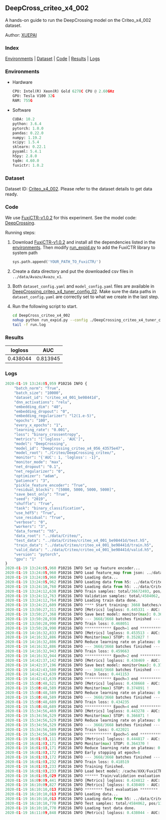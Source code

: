 ## DeepCross_criteo_x4_002

A hands-on guide to run the DeepCrossing model on the Criteo_x4_002 dataset.

Author: [XUEPAI](https://github.com/xue-pai)

### Index
[Environments](#Environments) | [Dataset](#Dataset) | [Code](#Code) | [Results](#Results) | [Logs](#Logs)

### Environments
+ Hardware

  ```python
  CPU: Intel(R) Xeon(R) Gold 6278C CPU @ 2.60GHz
  GPU: Tesla V100 32G
  RAM: 755G

  ```

+ Software

  ```python
  CUDA: 10.2
  python: 3.6.4
  pytorch: 1.0.0
  pandas: 0.22.0
  numpy: 1.19.2
  scipy: 1.5.4
  sklearn: 0.22.1
  pyyaml: 5.4.1
  h5py: 2.8.0
  tqdm: 4.60.0
  fuxictr: 1.0.2
  ```

### Dataset
Dataset ID: [Criteo_x4_002](https://github.com/openbenchmark/BARS/blob/master/ctr_prediction/datasets/Criteo/README.md#Criteo_x4_002). Please refer to the dataset details to get data ready.

### Code

We use [FuxiCTR-v1.0.2](https://github.com/xue-pai/FuxiCTR/tree/v1.0.2) for this experiment. See the model code: [DeepCrossing](https://github.com/xue-pai/FuxiCTR/blob/v1.0.2/fuxictr/pytorch/models/DeepCrossing.py).

Running steps:

1. Download [FuxiCTR-v1.0.2](https://github.com/xue-pai/FuxiCTR/archive/refs/tags/v1.0.2.zip) and install all the dependencies listed in the [environments](#environments). Then modify [run_expid.py](./run_expid.py#L5) to add the FuxiCTR library to system path
    
    ```python
    sys.path.append('YOUR_PATH_TO_FuxiCTR/')
    ```

2. Create a data directory and put the downloaded csv files in `../data/Avazu/Avazu_x1`.

3. Both `dataset_config.yaml` and `model_config.yaml` files are available in [DeepCrossing_criteo_x4_tuner_config_02](./DeepCrossing_criteo_x4_tuner_config_02). Make sure the data paths in `dataset_config.yaml` are correctly set to what we create in the last step.

4. Run the following script to start.

    ```bash
    cd DeepCross_criteo_x4_002
    nohup python run_expid.py --config ./DeepCrossing_criteo_x4_tuner_config_02 --expid DeepCrossing_criteo_x4_056_0f92ea50 --gpu 0 > run.log &
    tail -f run.log
    ```

### Results

| logloss | AUC  |
|:--------------------:|:--------------------:|
| 0.438044 | 0.813945  |


### Logs
```python
2020-01-19 13:24:05,959 P10216 INFO {
    "batch_norm": "True",
    "batch_size": "10000",
    "dataset_id": "criteo_x4_001_be98441d",
    "dnn_activations": "relu",
    "embedding_dim": "40",
    "embedding_dropout": "0",
    "embedding_regularizer": "l2(1.e-5)",
    "epochs": "100",
    "every_x_epochs": "1",
    "learning_rate": "0.001",
    "loss": "binary_crossentropy",
    "metrics": "['logloss', 'AUC']",
    "model": "DeepCrossing",
    "model_id": "DeepCrossing_criteo_x4_056_43575e47",
    "model_root": "./Criteo/DeepCrossing_criteo/",
    "monitor": "{'AUC': 1, 'logloss': -1}",
    "monitor_mode": "max",
    "net_dropout": "0.1",
    "net_regularizer": "0",
    "optimizer": "adam",
    "patience": "3",
    "pickle_feature_encoder": "True",
    "residual_blocks": "[5000, 5000, 5000, 5000]",
    "save_best_only": "True",
    "seed": "2019",
    "shuffle": "True",
    "task": "binary_classification",
    "use_hdf5": "True",
    "use_residual": "True",
    "verbose": "0",
    "workers": "3",
    "data_format": "h5",
    "data_root": "../data/Criteo/",
    "test_data": "../data/Criteo/criteo_x4_001_be98441d/test.h5",
    "train_data": "../data/Criteo/criteo_x4_001_be98441d/train.h5",
    "valid_data": "../data/Criteo/criteo_x4_001_be98441d/valid.h5",
    "version": "pytorch",
    "gpu": "1"
}
2020-01-19 13:24:05,960 P10216 INFO Set up feature encoder...
2020-01-19 13:24:05,960 P10216 INFO Load feature_map from json: ../data/Criteo/criteo_x4_001_be98441d/feature_map.json
2020-01-19 13:24:05,960 P10216 INFO Loading data...
2020-01-19 13:24:05,962 P10216 INFO Loading data from h5: ../data/Criteo/criteo_x4_001_be98441d/train.h5
2020-01-19 13:24:10,760 P10216 INFO Loading data from h5: ../data/Criteo/criteo_x4_001_be98441d/valid.h5
2020-01-19 13:24:12,638 P10216 INFO Train samples: total/36672493, pos/9396350, neg/27276143, ratio/25.62%
2020-01-19 13:24:12,763 P10216 INFO Validation samples: total/4584062, pos/1174544, neg/3409518, ratio/25.62%
2020-01-19 13:24:12,764 P10216 INFO Loading train data done.
2020-01-19 13:24:21,609 P10216 INFO **** Start training: 3668 batches/epoch ****
2020-01-19 13:50:27,311 P10216 INFO [Metrics] logloss: 0.445331 - AUC: 0.806359
2020-01-19 13:50:27,368 P10216 INFO Save best model: monitor(max): 0.361027
2020-01-19 13:50:28,938 P10216 INFO --- 3668/3668 batches finished ---
2020-01-19 13:50:28,990 P10216 INFO Train loss: 0.468051
2020-01-19 13:50:28,990 P10216 INFO ************ Epoch=1 end ************
2020-01-19 14:16:32,833 P10216 INFO [Metrics] logloss: 0.453513 - AUC: 0.806340
2020-01-19 14:16:32,886 P10216 INFO Monitor(max) STOP: 0.352827 !
2020-01-19 14:16:32,886 P10216 INFO Reduce learning rate on plateau: 0.000100
2020-01-19 14:16:32,886 P10216 INFO --- 3668/3668 batches finished ---
2020-01-19 14:16:32,943 P10216 INFO Train loss: 0.459663
2020-01-19 14:16:32,944 P10216 INFO ************ Epoch=2 end ************
2020-01-19 14:42:37,142 P10216 INFO [Metrics] logloss: 0.438469 - AUC: 0.813427
2020-01-19 14:42:37,196 P10216 INFO Save best model: monitor(max): 0.374957
2020-01-19 14:42:43,580 P10216 INFO --- 3668/3668 batches finished ---
2020-01-19 14:42:43,639 P10216 INFO Train loss: 0.441153
2020-01-19 14:42:43,639 P10216 INFO ************ Epoch=3 end ************
2020-01-19 15:08:48,521 P10216 INFO [Metrics] logloss: 0.438668 - AUC: 0.813559
2020-01-19 15:08:48,589 P10216 INFO Monitor(max) STOP: 0.374891 !
2020-01-19 15:08:48,589 P10216 INFO Reduce learning rate on plateau: 0.000010
2020-01-19 15:08:48,589 P10216 INFO --- 3668/3668 batches finished ---
2020-01-19 15:08:48,689 P10216 INFO Train loss: 0.434235
2020-01-19 15:08:48,689 P10216 INFO ************ Epoch=4 end ************
2020-01-19 15:34:56,469 P10216 INFO [Metrics] logloss: 0.443278 - AUC: 0.810148
2020-01-19 15:34:56,529 P10216 INFO Monitor(max) STOP: 0.366871 !
2020-01-19 15:34:56,529 P10216 INFO Reduce learning rate on plateau: 0.000001
2020-01-19 15:34:56,529 P10216 INFO --- 3668/3668 batches finished ---
2020-01-19 15:34:56,589 P10216 INFO Train loss: 0.422021
2020-01-19 15:34:56,589 P10216 INFO ************ Epoch=5 end ************
2020-01-19 16:01:03,111 P10216 INFO [Metrics] logloss: 0.444817 - AUC: 0.809186
2020-01-19 16:01:03,171 P10216 INFO Monitor(max) STOP: 0.364370 !
2020-01-19 16:01:03,171 P10216 INFO Reduce learning rate on plateau: 0.000001
2020-01-19 16:01:03,172 P10216 INFO Early stopping at epoch=6
2020-01-19 16:01:03,172 P10216 INFO --- 3668/3668 batches finished ---
2020-01-19 16:01:03,232 P10216 INFO Train loss: 0.418519
2020-01-19 16:01:03,233 P10216 INFO Training finished.
2020-01-19 16:01:03,233 P10216 INFO Load best model: /cache/XXX/FuxiCTR/benchmarks/Criteo/DeepCrossing_criteo/criteo_x4_001_be98441d/DeepCrossing_criteo_x4_056_43575e47_criteo_x4_001_be98441d_model.ckpt
2020-01-19 16:01:05,029 P10216 INFO ****** Train/validation evaluation ******
2020-01-19 16:09:09,441 P10216 INFO [Metrics] logloss: 0.424812 - AUC: 0.827930
2020-01-19 16:10:09,827 P10216 INFO [Metrics] logloss: 0.438469 - AUC: 0.813427
2020-01-19 16:10:10,013 P10216 INFO ******** Test evaluation ********
2020-01-19 16:10:10,013 P10216 INFO Loading data...
2020-01-19 16:10:10,013 P10216 INFO Loading data from h5: ../data/Criteo/criteo_x4_001_be98441d/test.h5
2020-01-19 16:10:10,770 P10216 INFO Test samples: total/4584062, pos/1174544, neg/3409518, ratio/25.62%
2020-01-19 16:10:10,770 P10216 INFO Loading test data done.
2020-01-19 16:11:09,848 P10216 INFO [Metrics] logloss: 0.438044 - AUC: 0.813945

```
